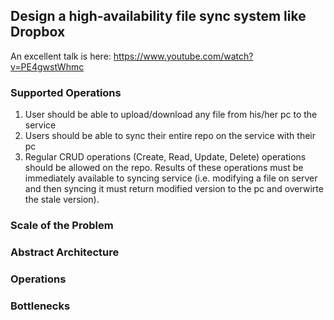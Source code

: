 ## Design a high-availability file sync system like Dropbox
An excellent talk is here: https://www.youtube.com/watch?v=PE4gwstWhmc

### Supported Operations
1. User should be able to upload/download any file from his/her pc to the service
2. Users should be able to sync their entire repo on the service with their pc
3. Regular CRUD operations (Create, Read, Update, Delete) operations should be allowed on the repo. Results of these operations must be immediately available to syncing service (i.e. modifying a file on server and then syncing it must return modified version to the pc and overwirte the stale version).

### Scale of the Problem

### Abstract Architecture

### Operations

### Bottlenecks
